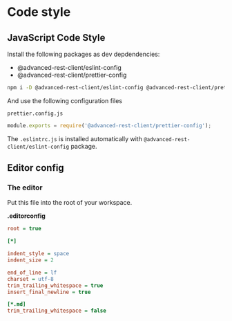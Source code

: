 # Code style

## JavaScript Code Style

Install the following packages as dev depdendencies:

-   @advanced-rest-client/eslint-config
-   @advanced-rest-client/prettier-config

```sh
npm i -D @advanced-rest-client/eslint-config @advanced-rest-client/prettier-config
```

And use the following configuration files

`prettier.config.js`

```javascript
module.exports = require('@advanced-rest-client/prettier-config');
```

The `.eslintrc.js` is installed automatically with `@advanced-rest-client/eslint-config` package.

## Editor config

### The editor

Put this file into the root of your workspace.

__.editorconfig__

```ini
root = true

[*]

indent_style = space
indent_size = 2

end_of_line = lf
charset = utf-8
trim_trailing_whitespace = true
insert_final_newline = true

[*.md]
trim_trailing_whitespace = false
```
